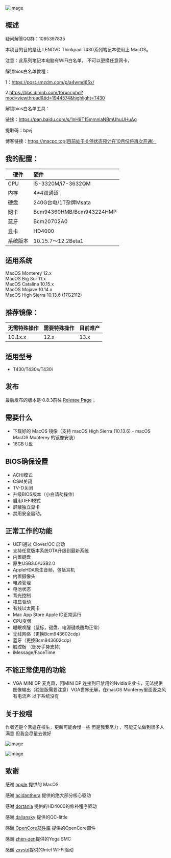 ![image](https://tva1.sinaimg.cn/large/e6c9d24ely1h4ic1gkvrxj21340u0gqm.jpg)

## 概述

疑问解答QQ群：1095397835

本项目的目的是让 LENOVO Thinkpad T430系列笔记本使用上 MacOS。

注意：此系列笔记本电脑有WiFi白名单， 不可以更换任意网卡，

解锁bios白名单教程：

1：https://post.smzdm.com/p/a4wmd65x/

2.https://bbs.ibmnb.com/forum.php?mod=viewthread&tid=1944574&highlight=T430

解锁bios白名单工具：

链接：https://pan.baidu.com/s/1nH9T15mmnlaNBmUhuUHuAg

提取码：bpvj

博客链接：https://macpc.top(目前处于关停状态预计在10月份将再次开通）


## 我的配置：
| 硬件      | 硬件      |
|----------|:-------------------------|
| CPU     | i5-3320M/i7-3632QM                 |
| 内存     | 4*4双通道                |
| 硬盘     | 240G台电/1T杂牌Msata     |
| 网卡     | Bcm94360HMB/Bcm943224HMP |
| 蓝牙     | Bcm20702A0               |
| 显卡     | HD4000                   |
| 系统版本 | 10.15.7～12.2Beta1        |


## 适用系统

MacOS Monterey 12.x  
MacOS Big Sur 11.x  
MacOS Catalina 10.15.x  
MacOS Mojave 10.14.x  
MacOS High Sierra 10.13.6 (17G2112)


## 推荐镜像：
| 无需特殊操作 | 需要特殊操作 | 目前难产 |
|--------------|:-------------|:-------------|
|10.1x.x| 12.x    |13.x    |


## 适用型号

- T430/T430s/T430i

## 发布

最后发布的版本是 0.8.3前往 [Release Page](https://github.com/Xiaoheixu/Thinkpad-T430-s-OpenCorteBootloader/releases/tag/T430-0.8.3) 。

## 需要什么
- 下载好的 MacOS 镜像（支持 macOS High Sierra (10.13.6) - macOS MacOS Monterey 的镜像安装）
- 16GB U盘

## BIOS确保设置
- ACHI模式
- CSM关闭
- TV-D关闭
- 升级BIOS版本（小白请勿操作）
- 启用UEFI模式
- 屏蔽独立显卡
- 禁用安全启动。
## 正常工作的功能
- UEFI通过 Clover/OC 启动
- 支持任意版本系统OTA升级到最新系统
- 内置键盘
- 原生USB3.0/USB2.0 
- AppleHDA原生音频，包括耳机
- 内置摄像头
- 电源管理
- 电池状态
- 背光控制
- 核显驱动
- 有线以太网卡
- Mac App Store Apple ID正常运行
- CPU变频
- 睡眠唤醒（鼠标，键盘、电源键唤醒均正常）
- 无线网络（更换Bcm943602cdp）
- 蓝牙（更换Bcm943602cdp）
- 触控板 （部分手势支持）
- iMessage/FaceTime

## 不能正常使用的功能
- VGA MINI DP 麦克风，因MINI DP 连接到已禁用的Nvidia专业卡，无法提供图像输出（独显版需要注意）VGA世界无解，在macOS Monterey里面麦克风有电流声 以下系统没有


## 关于投喂

作者还是个苦逼在校生，更新可能会慢一些 但是我我尽力 ，可能无法做到很多人满意 但我会尽量去做好 

![image](https://tva1.sinaimg.cn/large/e6c9d24ely1h4ictm8olyj20af0ah0ti.jpg) 

![image](https://tva1.sinaimg.cn/large/e6c9d24ely1h4ics9jv5hj20h00h0dhf.jpg) 


## 致谢

感谢 [apple](https://www.apple.com.cn/) 提供的 MacOS  

感谢 [acidanthera](https://github.com/acidanthera) 提供的绝大部分核心驱动 

感谢 [dortania](https://github.com/dortania) 提供的HD4000的修补程序驱动 

感谢 [daliansky](https://github.com/daliansky) 提供的OC-little

感谢 [OpenCore部件库](https://ocbook.tlhub.cn/?q=) 提供的OpenCore部件

感谢 [zhen-zen](https://github.com/zhen-zen)提供的Yoga SMC

感谢 [zxystd](https://github.com/OpenIntelWireless)提供的Intel WI-FI驱动
